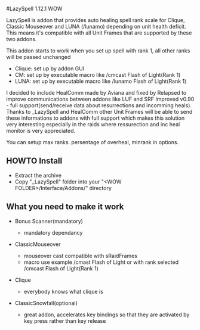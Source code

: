 #LazySpell 1.12.1 WOW

LazySpell is addon that provides auto healing spell rank scale for Clique, Classic Mouseover and LUNA (/lunamo) depending on unit health deficit. This means it's compatible with all Unit Frames that are supported by these two addons.

This addon starts to work when you set up spell with rank 1, all other ranks will be passed unchanged

- Clique: set up by addon GUI
- CM: set up by executable macro like /cmcast Flash of Light(Rank 1)
- LUNA: set up by executable macro like /lunamo Flash of Light(Rank 1)

I decided to include HealComm made by Aviana and fixed by Relapsed to improve communications between addons like LUF and SRF Improved v0.90 - full support(send/receive data about resurrections and incomming heals).
Thanks to _LazySpell and HealComm other Unit Frames will be able to send these informations to addons with full support which makes this solution very interesting especially in the raids where ressurection and inc heal monitor is very appreciated.

You can setup max ranks. persentage of overheal, minrank in options.


## HOWTO Install

- Extract the archive
- Copy "_LazySpell" folder into your "\<WOW FOLDER>/Interface/Addons/" directory


## What you need to make it work

- Bonus Scanner(mandatory)
  - mandatory dependancy
  
- ClassicMouseover
  - mouseover cast compatible with sRaidFrames
  - macro use example /cmast Flash of Light or with rank selected /cmcast Flash of Light(Rank 1)

- Clique
  - everybody knows what clique is

- ClassicSnowfall(optional)
  - great addon, accelerates key bindings so that they are activated by key press rather than key release



